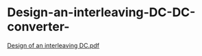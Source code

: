 # Design-an-interleaving-DC-DC-converter-                    
[Design of an interleaving DC.pdf](https://github.com/Nishantkam4/Design-an-interleaving-DC-DC-converter-/files/14397624/Design.of.an.interleaving.DC.pdf)

                     

 

       


 



 




 





        





         


